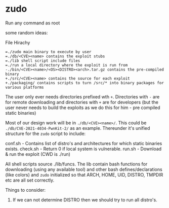 # zudo
Run any command as root


some random ideas:

File Hirachy

```
=./zudo main binary to execute by user  
=./db/<CVE><name> contains the exploit stubs  
=./lib shell script include files  
=./run a local directory where the exploit is run from  
-./bin/<CVE><name>/<OS><DISTRO><arch>.tar.gz contains the pre-compiled binary  
+./src/<CVE><name> contains the source for each exploit
+./packaging/ contains scripts to turn /src/* into binary packages for various platforms
```
  
The user only ever needs directories prefixed wth `+`. Directories with `-` are for remote downloading and directories with `+` are for developers (but the user never needs to build the exploits as we do this for him - pre compiled static binaries)

Most of our design work will be in `./db/<CVE><name>/`. This could be `./db/CVE-2021-4034-PwnKit-2/` as an example. Thereunder it's unified structure for the `zudo` script to include:

conf.sh - Contains list of distro's and architectures for which static binaries exists.
check.sh - Return 0 if local system is vulnerable.
run.sh - Download & run the exploit (CWD is ./run)

All shell scripts source ./lib/funcs. The lib contain bash functions for downloading (using any available tool) and other bash defines/declarations (like colors) and `zudo` initialized so that ARCH, HOME, UID, DISTRO, TMPDIR etc are all set correctly.

Things to consider:
1. If we can not determine DISTRO then we should try to run all distro's. 
